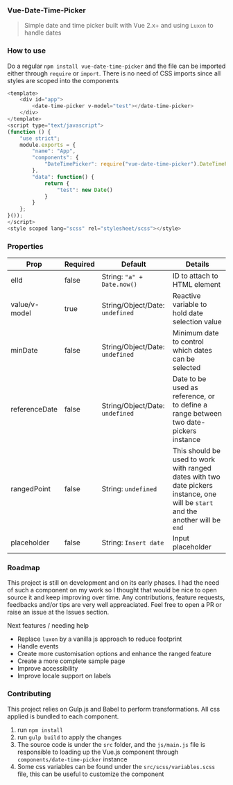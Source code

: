 ### Vue-Date-Time-Picker

> Simple date and time picker built with Vue 2.x+ and using `Luxon` to handle dates


### How to use
Do a regular `npm install vue-date-time-picker` and the file can be imported either through `require` or `import`. There is no need of CSS imports since all styles are scoped into the components

```js
<template>
	<div id="app">
		<date-time-picker v-model="test"></date-time-picker>
	</div>
</template>
<script type="text/javascript">
(function () {
	"use strict";
	module.exports = {
		"name": "App",
		"components": {
			"DateTimePicker": require("vue-date-time-picker").DateTimePicker
		},
		"data": function() {
			return {
				"test": new Date()
			}
		}
	};
}());
</script>
<style scoped lang="scss" rel="stylesheet/scss"></style>
```

### Properties

|Prop   |Required   |Default   |Details   |
|---|---|---|---|
|elId   |false   | String: `"a" + Date.now()`  |ID to attach to HTML element   |
|value/v-model   |true   | String/Object/Date: `undefined`   | Reactive variable to hold date selection value  |
|minDate   |false   |String/Object/Date: `undefined`   | Minimum date to control which dates can be selected|
|referenceDate   |false   |String/Object/Date: `undefined`   |Date to be used as reference, or to define a range between two date-pickers instance   |
|rangedPoint   |false   |String: `undefined`   |This should be used to work with ranged dates with two date pickers instance, one will be `start` and the another will be `end`   |
|placeholder   |false   |String: `Insert date`   |Input placeholder   |



### Roadmap

This project is still on development and on its early phases. I had the need of such a component on my work so I thought that would be nice to open source it and keep improving over time. Any contributions, feature requests, feedbacks and/or tips are very well appreaciated. Feel free to open a PR or raise an issue at the Issues section. 

Next features / needing help
* Replace `luxon` by a vanilla js approach to reduce footprint
* Handle events
* Create more customisation options and enhance the ranged feature 
* Create a more complete sample page
* Improve accessibility 
* Improve locale support on labels




### Contributing
This project relies on Gulp.js and Babel to perform transformations. All css applied is bundled to each component.

1. run `npm install`
2. run `gulp build` to apply the changes
3. The source code is under the `src` folder, and the `js/main.js` file is responsible to loading up the Vue.js component through `components/date-time-picker` instance
4. Some css variables can be found under the `src/scss/variables.scss` file, this can be useful to customize the component
